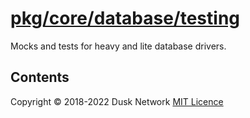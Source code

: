 # [pkg/core/database/testing](./pkg/core/database/testing)

Mocks and tests for heavy and lite database drivers.

<!-- ToC start -->

## Contents

<!-- ToC end -->

Copyright © 2018-2022 Dusk Network
[MIT Licence](https://github.com/dusk-network/dusk-blockchain/blob/master/LICENSE)
